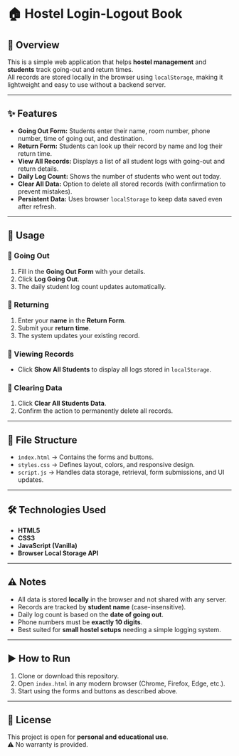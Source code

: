 # 🏠 Hostel Login-Logout Book

## 📌 Overview
This is a simple web application that helps **hostel management** and **students** track going-out and return times.  
All records are stored locally in the browser using `localStorage`, making it lightweight and easy to use without a backend server.

---

## ✨ Features
- **Going Out Form:** Students enter their name, room number, phone number, time of going out, and destination.  
- **Return Form:** Students can look up their record by name and log their return time.  
- **View All Records:** Displays a list of all student logs with going-out and return details.  
- **Daily Log Count:** Shows the number of students who went out today.  
- **Clear All Data:** Option to delete all stored records (with confirmation to prevent mistakes).  
- **Persistent Data:** Uses browser `localStorage` to keep data saved even after refresh.  

---

## 🚀 Usage

### 🔹 Going Out
1. Fill in the **Going Out Form** with your details.  
2. Click **Log Going Out**.  
3. The daily student log count updates automatically.  

### 🔹 Returning
1. Enter your **name** in the **Return Form**.  
2. Submit your **return time**.  
3. The system updates your existing record.  

### 🔹 Viewing Records
- Click **Show All Students** to display all logs stored in `localStorage`.  

### 🔹 Clearing Data
1. Click **Clear All Students Data**.  
2. Confirm the action to permanently delete all records.  

---

## 📂 File Structure
- `index.html` → Contains the forms and buttons.  
- `styles.css` → Defines layout, colors, and responsive design.  
- `script.js` → Handles data storage, retrieval, form submissions, and UI updates.  

---

## 🛠️ Technologies Used
- **HTML5**  
- **CSS3**  
- **JavaScript (Vanilla)**  
- **Browser Local Storage API**  

---

## ⚠️ Notes
- All data is stored **locally** in the browser and not shared with any server.  
- Records are tracked by **student name** (case-insensitive).  
- Daily log count is based on the **date of going out**.  
- Phone numbers must be **exactly 10 digits**.  
- Best suited for **small hostel setups** needing a simple logging system.  

---

## ▶️ How to Run
1. Clone or download this repository.  
2. Open `index.html` in any modern browser (Chrome, Firefox, Edge, etc.).  
3. Start using the forms and buttons as described above.  

---

## 📜 License
This project is open for **personal and educational use**.  
⚠️ No warranty is provided.  
